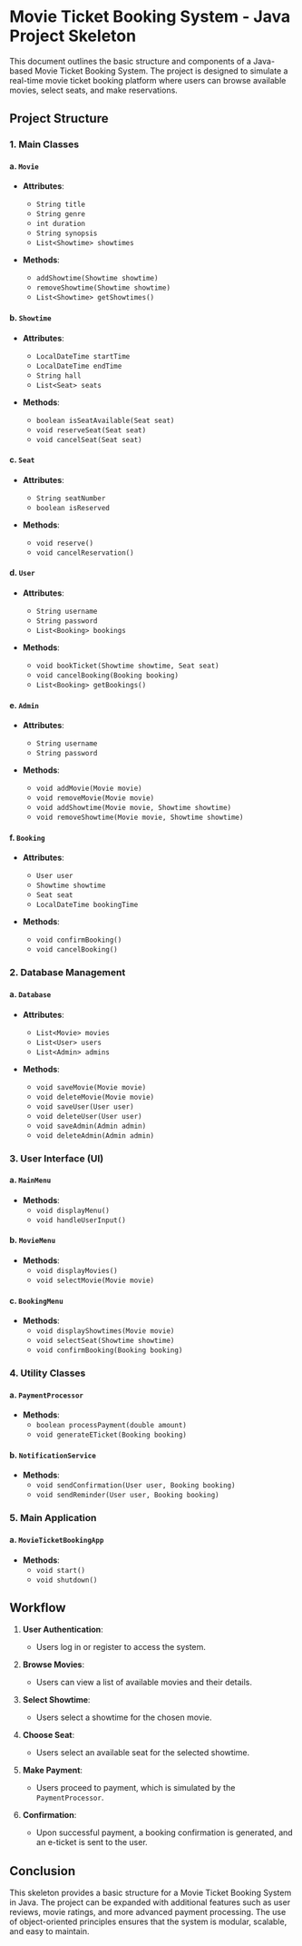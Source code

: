 # Movie Ticket Booking System - Java Project Skeleton

This document outlines the basic structure and components of a Java-based Movie Ticket Booking System. The project is designed to simulate a real-time movie ticket booking platform where users can browse available movies, select seats, and make reservations.

## Project Structure

### 1. **Main Classes**

#### a. `Movie`
- **Attributes**:
  - `String title`
  - `String genre`
  - `int duration`
  - `String synopsis`
  - `List<Showtime> showtimes`
  
- **Methods**:
  - `addShowtime(Showtime showtime)`
  - `removeShowtime(Showtime showtime)`
  - `List<Showtime> getShowtimes()`

#### b. `Showtime`
- **Attributes**:
  - `LocalDateTime startTime`
  - `LocalDateTime endTime`
  - `String hall`
  - `List<Seat> seats`
  
- **Methods**:
  - `boolean isSeatAvailable(Seat seat)`
  - `void reserveSeat(Seat seat)`
  - `void cancelSeat(Seat seat)`

#### c. `Seat`
- **Attributes**:
  - `String seatNumber`
  - `boolean isReserved`
  
- **Methods**:
  - `void reserve()`
  - `void cancelReservation()`

#### d. `User`
- **Attributes**:
  - `String username`
  - `String password`
  - `List<Booking> bookings`
  
- **Methods**:
  - `void bookTicket(Showtime showtime, Seat seat)`
  - `void cancelBooking(Booking booking)`
  - `List<Booking> getBookings()`

#### e. `Admin`
- **Attributes**:
  - `String username`
  - `String password`
  
- **Methods**:
  - `void addMovie(Movie movie)`
  - `void removeMovie(Movie movie)`
  - `void addShowtime(Movie movie, Showtime showtime)`
  - `void removeShowtime(Movie movie, Showtime showtime)`

#### f. `Booking`
- **Attributes**:
  - `User user`
  - `Showtime showtime`
  - `Seat seat`
  - `LocalDateTime bookingTime`
  
- **Methods**:
  - `void confirmBooking()`
  - `void cancelBooking()`

### 2. **Database Management**

#### a. `Database`
- **Attributes**:
  - `List<Movie> movies`
  - `List<User> users`
  - `List<Admin> admins`
  
- **Methods**:
  - `void saveMovie(Movie movie)`
  - `void deleteMovie(Movie movie)`
  - `void saveUser(User user)`
  - `void deleteUser(User user)`
  - `void saveAdmin(Admin admin)`
  - `void deleteAdmin(Admin admin)`

### 3. **User Interface (UI)**

#### a. `MainMenu`
- **Methods**:
  - `void displayMenu()`
  - `void handleUserInput()`

#### b. `MovieMenu`
- **Methods**:
  - `void displayMovies()`
  - `void selectMovie(Movie movie)`

#### c. `BookingMenu`
- **Methods**:
  - `void displayShowtimes(Movie movie)`
  - `void selectSeat(Showtime showtime)`
  - `void confirmBooking(Booking booking)`

### 4. **Utility Classes**

#### a. `PaymentProcessor`
- **Methods**:
  - `boolean processPayment(double amount)`
  - `void generateETicket(Booking booking)`

#### b. `NotificationService`
- **Methods**:
  - `void sendConfirmation(User user, Booking booking)`
  - `void sendReminder(User user, Booking booking)`

### 5. **Main Application**

#### a. `MovieTicketBookingApp`
- **Methods**:
  - `void start()`
  - `void shutdown()`

## Workflow

1. **User Authentication**:
   - Users log in or register to access the system.
   
2. **Browse Movies**:
   - Users can view a list of available movies and their details.
   
3. **Select Showtime**:
   - Users select a showtime for the chosen movie.
   
4. **Choose Seat**:
   - Users select an available seat for the selected showtime.
   
5. **Make Payment**:
   - Users proceed to payment, which is simulated by the `PaymentProcessor`.
   
6. **Confirmation**:
   - Upon successful payment, a booking confirmation is generated, and an e-ticket is sent to the user.

## Conclusion

This skeleton provides a basic structure for a Movie Ticket Booking System in Java. The project can be expanded with additional features such as user reviews, movie ratings, and more advanced payment processing. The use of object-oriented principles ensures that the system is modular, scalable, and easy to maintain.